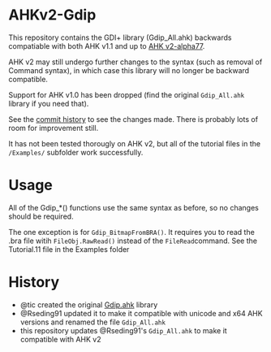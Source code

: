 # AHKv2-Gdip
This repository contains the GDI+ library (Gdip_All.ahk) backwards compatiable with both AHK v1.1 and up to [AHK v2-alpha77](https://autohotkey.com/v2/).  

AHK v2 may still undergo further changes to the syntax (such as removal of Command syntax), in which case this library will no longer be backward compatible.  

Support for AHK v1.0 has been dropped (find the original `Gdip_All.ahk` library if you need that).  

See the [commit history](https://github.com/mmikeww/AHKv2-Gdip/commits/master) to see the changes made. There is probably lots of room for improvement still.  

It has not been tested thorougly on AHK v2, but all of the tutorial files in the `/Examples/` subfolder work successfully. 

# Usage
All of the Gdip_*() functions use the same syntax as before, so no changes should be required.  

The one exception is for `Gdip_BitmapFromBRA()`. It requires you to read the .bra file witih `FileObj.RawRead()` instead of the `FileRead`command. See the Tutorial.11 file in the Examples folder

# History
- @tic created the original [Gdip.ahk](https://github.com/tariqporter/Gdip/) library
- @Rseding91 updated it to make it compatible with unicode and x64 AHK versions and renamed the file `Gdip_All.ahk`
- this repository updates @Rseding91's `Gdip_All.ahk` to make it compatible with AHK v2

